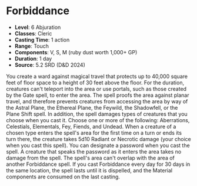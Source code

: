 # Forbiddance

- **Level**: 6 Abjuration
- **Classes**: Cleric
- **Casting Time**: 1 action
- **Range**: Touch
- **Components**: V, S, M (ruby dust worth 1,000+ GP)
- **Duration**: 1 day
- **Source**: 5.2 SRD (D&D 2024)

You create a ward against magical travel that protects up to 40,000 square feet of floor space to a height of 30 feet above the floor. For the duration, creatures can't teleport into the area or use portals, such as those created by the Gate spell, to enter the area. The spell proofs the area against planar travel, and therefore prevents creatures from accessing the area by way of the Astral Plane, the Ethereal Plane, the Feywild, the Shadowfell, or the Plane Shift spell. In addition, the spell damages types of creatures that you choose when you cast it. Choose one or more of the following: Aberrations, Celestials, Elementals, Fey, Fiends, and Undead. When a creature of a chosen type enters the spell's area for the first time on a turn or ends its turn there, the creature takes 5d10 Radiant or Necrotic damage (your choice when you cast this spell). You can designate a password when you cast the spell. A creature that speaks the password as it enters the area takes no damage from the spell. The spell's area can't overlap with the area of another Forbiddance spell. If you cast Forbiddance every day for 30 days in the same location, the spell lasts until it is dispelled, and the Material components are consumed on the last casting.

